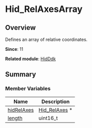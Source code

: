 # Hid_RelAxesArray


## Overview

Defines an array of relative coordinates.

**Since**: 11

**Related module**: [HidDdk](_hid_ddk.md)


## Summary


### Member Variables

| Name| Description|
| -------- | -------- |
| [hidRelAxes](_hid_ddk.md#hidrelaxes) | [Hid_RelAxes](_hid_ddk.md#hid_relaxes) \* |
| [length](_hid_ddk.md#length-45) | uint16_t |
